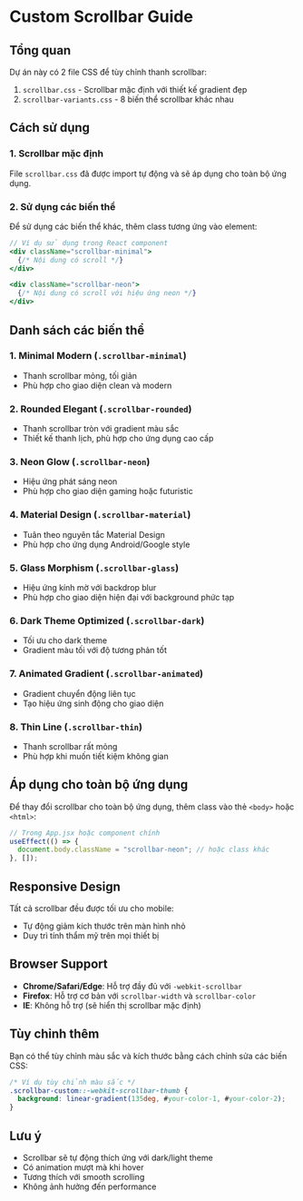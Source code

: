 # Custom Scrollbar Guide

## Tổng quan

Dự án này có 2 file CSS để tùy chỉnh thanh scrollbar:

1. `scrollbar.css` - Scrollbar mặc định với thiết kế gradient đẹp
2. `scrollbar-variants.css` - 8 biến thể scrollbar khác nhau

## Cách sử dụng

### 1. Scrollbar mặc định

File `scrollbar.css` đã được import tự động và sẽ áp dụng cho toàn bộ ứng dụng.

### 2. Sử dụng các biến thể

Để sử dụng các biến thể khác, thêm class tương ứng vào element:

```jsx
// Ví dụ sử dụng trong React component
<div className="scrollbar-minimal">
  {/* Nội dung có scroll */}
</div>

<div className="scrollbar-neon">
  {/* Nội dung có scroll với hiệu ứng neon */}
</div>
```

## Danh sách các biến thể

### 1. Minimal Modern (`.scrollbar-minimal`)

- Thanh scrollbar mỏng, tối giản
- Phù hợp cho giao diện clean và modern

### 2. Rounded Elegant (`.scrollbar-rounded`)

- Thanh scrollbar tròn với gradient màu sắc
- Thiết kế thanh lịch, phù hợp cho ứng dụng cao cấp

### 3. Neon Glow (`.scrollbar-neon`)

- Hiệu ứng phát sáng neon
- Phù hợp cho giao diện gaming hoặc futuristic

### 4. Material Design (`.scrollbar-material`)

- Tuân theo nguyên tắc Material Design
- Phù hợp cho ứng dụng Android/Google style

### 5. Glass Morphism (`.scrollbar-glass`)

- Hiệu ứng kính mờ với backdrop blur
- Phù hợp cho giao diện hiện đại với background phức tạp

### 6. Dark Theme Optimized (`.scrollbar-dark`)

- Tối ưu cho dark theme
- Gradient màu tối với độ tương phản tốt

### 7. Animated Gradient (`.scrollbar-animated`)

- Gradient chuyển động liên tục
- Tạo hiệu ứng sinh động cho giao diện

### 8. Thin Line (`.scrollbar-thin`)

- Thanh scrollbar rất mỏng
- Phù hợp khi muốn tiết kiệm không gian

## Áp dụng cho toàn bộ ứng dụng

Để thay đổi scrollbar cho toàn bộ ứng dụng, thêm class vào thẻ `<body>` hoặc `<html>`:

```jsx
// Trong App.jsx hoặc component chính
useEffect(() => {
  document.body.className = "scrollbar-neon"; // hoặc class khác
}, []);
```

## Responsive Design

Tất cả scrollbar đều được tối ưu cho mobile:

- Tự động giảm kích thước trên màn hình nhỏ
- Duy trì tính thẩm mỹ trên mọi thiết bị

## Browser Support

- **Chrome/Safari/Edge**: Hỗ trợ đầy đủ với `-webkit-scrollbar`
- **Firefox**: Hỗ trợ cơ bản với `scrollbar-width` và `scrollbar-color`
- **IE**: Không hỗ trợ (sẽ hiển thị scrollbar mặc định)

## Tùy chỉnh thêm

Bạn có thể tùy chỉnh màu sắc và kích thước bằng cách chỉnh sửa các biến CSS:

```css
/* Ví dụ tùy chỉnh màu sắc */
.scrollbar-custom::-webkit-scrollbar-thumb {
  background: linear-gradient(135deg, #your-color-1, #your-color-2);
}
```

## Lưu ý

- Scrollbar sẽ tự động thích ứng với dark/light theme
- Có animation mượt mà khi hover
- Tương thích với smooth scrolling
- Không ảnh hưởng đến performance
